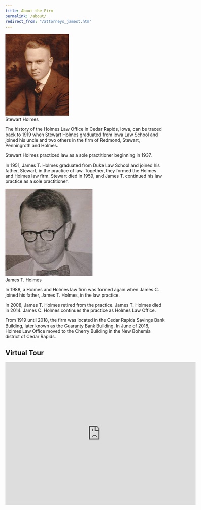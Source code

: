 ```yaml
---
title: About the Firm
permalink: /about/
redirect_from: "/attorneys_jamest.htm"
---
```

<div class="right"><img class="wrapped" src="/assets/stewart_holmes.jpg" alt="Stewart Holmes"><div class="caption">Stewart Holmes</div></div>

The history of the Holmes Law Office in Cedar Rapids, Iowa, can be traced back to 1919 when Stewart Holmes graduated from Iowa Law School and joined his uncle and two others in the firm of Redmond, Stewart, Penningroth and Holmes.

Stewart Holmes practiced law as a sole practitioner beginning in 1937.

In 1951, James T. Holmes graduated from Duke Law School and joined his father, Stewart, in the practice of law. Together, they formed the Holmes and Holmes law firm. Stewart died in 1959, and James T. continued his law practice as a sole practitioner.

<div class="clear"></div>
<div class="left"><img class="wrapped" src="/assets/james_t_holmes.jpeg" alt="James T. Holmes"><div class="caption">James T. Holmes</div></div>

In 1988, a Holmes and Holmes law firm was formed again when James C. joined his father, James T. Holmes, in the law practice.

In 2008, James T. Holmes retired from the practice. James T. Holmes died in 2014. James C. Holmes continues the practice as Holmes Law Office.

From 1919 until 2018, the firm was located in the Cedar Rapids Savings Bank Building, later known as the Guaranty Bank Building.  In June of 2018, Holmes Law Office moved to the Cherry Building in the New Bohemia district of Cedar Rapids.

<h2>Virtual Tour</h2>

<iframe src="https://www.google.com/maps/embed?pb=!4v1668871747849!6m8!1m7!1sCAoSLEFGMVFpcE5YQ2VJWkRxWnVHTWpiMWoxellUMXZEOGFEZ2NURjE3RkxvMzFk!2m2!1d41.97211920358396!2d-91.65871766894257!3f83.97!4f-9.810000000000002!5f0.7820865974627469" width="600" height="450" style="border:0;" allowfullscreen="" loading="lazy" referrerpolicy="no-referrer-when-downgrade"></iframe>
